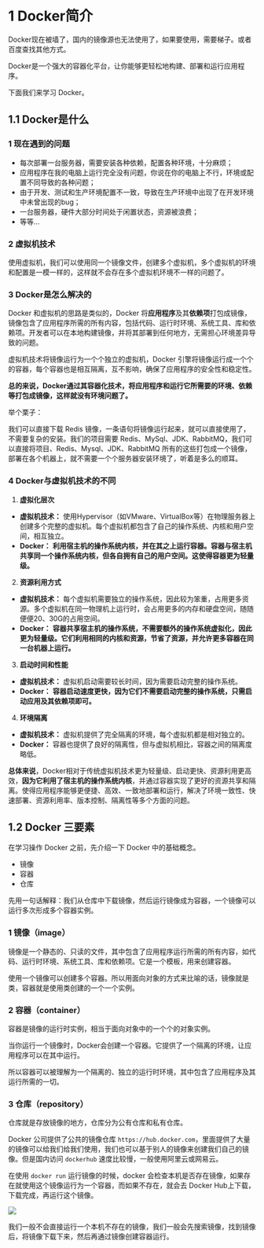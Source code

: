 # 1 Docker简介

Docker现在被墙了，国内的镜像源也无法使用了，如果要使用，需要梯子。或者百度查找其他方式。

  

Docker是一个强大的容器化平台，让你能够更轻松地构建、部署和运行应用程序。

下面我们来学习 Docker。

  

## 1.1 Docker是什么

### 1 现在遇到的问题

- 每次部署一台服务器，需要安装各种依赖，配置各种环境，十分麻烦；
- 应用程序在我的电脑上运行完全没有问题，你说在你的电脑上不行，环境或配置不同导致的各种问题；
- 由于开发、测试和生产环境配置不一致，导致在生产环境中出现了在开发环境中未曾出现的bug；
- 一台服务器，硬件大部分时间处于闲置状态，资源被浪费；
- 等等...

  

### 2 虚拟机技术

使用虚拟机，我们可以使用同一个镜像文件，创建多个虚拟机，多个虚拟机的环境和配置是一模一样的，这样就不会存在多个虚拟机环境不一样的问题了。

### 3 Docker是怎么解决的

Docker 和虚拟机的思路是类似的，Docker 将**应用程序**及其**依赖项**打包成镜像，镜像包含了应用程序所需的所有内容，包括代码、运行时环境、系统工具、库和依赖项。开发者可以在本地构建镜像，并将其部署到任何地方，无需担心环境差异导致的问题。

虚拟机技术将镜像运行为一个个独立的虚拟机，Docker 引擎将镜像运行成一个个的容器，每个容器也是相互隔离，互不影响，确保了应用程序的安全性和稳定性。

**总的来说，Docker通过其容器化技术，将应用程序和运行它所需要的环境、依赖等打包成镜像，这样就没有环境问题了。**

举个栗子：

我们可以直接下载 Redis 镜像，一条语句将镜像运行起来，就可以直接使用了，不需要复杂的安装。我们的项目需要 Redis、MySql、JDK、RabbitMQ，我们可以直接将项目、Redis、Mysql、JDK、RabbitMQ 所有的这些打包成一个镜像，部署在各个机器上，就不需要一个个服务器安装环境了，听着是多么的顺耳。

### 4 Docker与虚拟机技术的不同

1. **虚拟化层次**

- **虚拟机技术：** 使用Hypervisor（如VMware、VirtualBox等）在物理服务器上创建多个完整的虚拟机。每个虚拟机都包含了自己的操作系统、内核和用户空间，相互独立。
- **Docker：** **利用宿主机的操作系统内核，并在其之上运行容器。容器与宿主机共享同一个操作系统内核，但各自拥有自己的用户空间。这使得容器更为轻量级。**

2. **资源利用方式**

- **虚拟机技术：** 每个虚拟机需要独立的操作系统，因此较为笨重，占用更多资源。多个虚拟机在同一物理机上运行时，会占用更多的内存和硬盘空间，随随便便20、30G的占用空间。
- **Docker：** **容器共享宿主机的操作系统，不需要额外的操作系统虚拟化，因此更为轻量级。它们利用相同的内核和资源，节省了资源，并允许更多容器在同一台机器上运行。**

3. **启动时间和性能**

- **虚拟机技术：** 虚拟机启动需要较长时间，因为需要启动完整的操作系统。
- **Docker：** **容器启动速度更快，因为它们不需要启动完整的操作系统，只需启动应用及其依赖项即可。**

4. **环境隔离**

- **虚拟机技术：** 虚拟机提供了完全隔离的环境，每个虚拟机都是相对独立的。
- **Docker：** 容器也提供了良好的隔离性，但与虚拟机相比，容器之间的隔离度略低。

  

**总体来说**，Docker相对于传统虚拟机技术更为轻量级、启动更快、资源利用更高效，**因为它利用了宿主机的操作系统内核**，并通过容器实现了更好的资源共享和隔离。使得应用程序能够更便捷、高效、一致地部署和运行，解决了环境一致性、快速部署、资源利用率、版本控制、隔离性等多个方面的问题。

## 1.2 Docker 三要素

在学习操作 Docker 之前，先介绍一下 Docker 中的基础概念。

- 镜像
- 容器
- 仓库

先用一句话解释：我们从仓库中下载镜像，然后运行镜像成为容器，一个镜像可以运行多次形成多个容器实例。

  

### 1 镜像（image）

镜像是一个静态的、只读的文件，其中包含了应用程序运行所需的所有内容，如代码、运行时环境、系统工具、库和依赖项。它是一个模板，用来创建容器。

使用一个镜像可以创建多个容器。所以用面向对象的方式来比喻的话，镜像就是类，容器就是使用类创建的一个一个实例。

  

### 2 容器（container）

容器是镜像的运行时实例，相当于面向对象中的一个个的对象实例。

当你运行一个镜像时，Docker会创建一个容器。它提供了一个隔离的环境，让应用程序可以在其中运行。

所以容器可以被理解为一个隔离的、独立的运行时环境，其中包含了应用程序及其运行所需的一切。

  

### 3 仓库（repository）

仓库就是存放镜像的地方，仓库分为公有仓库和私有仓库。

Docker 公司提供了公共的镜像仓库 `https://hub.docker.com`，里面提供了大量的镜像可以给我们给我们使用，我们也可以基于别人的镜像来创建我们自己的镜像。但是国内访问 `dockerhub` 速度比较慢，一般使用阿里云或网易云。

  

在使用 `docker run` 运行镜像的时候，docker 会检查本机是否存在镜像，如果存在就使用这个镜像运行为一个容器，而如果不存在，就会去 Docker Hub上下载，下载完成，再运行这个镜像。

![](http://p6ui.toweydoc.tech:20080/images/stydocs/20240122232908.3d6b3ffb-1719555612320-4.jpg)

我们一般不会直接运行一个本机不存在的镜像，我们一般会先搜索镜像，找到镜像后，将镜像下载下来，然后再通过镜像创建容器运行。